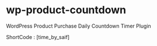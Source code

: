 # wp-product-countdown
WordPress Product Purchase Daily Countdown Timer Plugin

ShortCode : [time_by_saif]